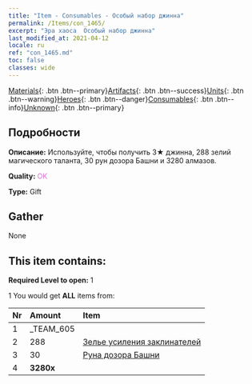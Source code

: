 ```yaml
---
title: "Item - Consumables - Особый набор джинна"
permalink: /Items/con_1465/
excerpt: "Эра хаоса  Особый набор джинна"
last_modified_at: 2021-04-12
locale: ru
ref: "con_1465.md"
toc: false
classes: wide
---
```

 [Materials](/ru/Items/){: .btn .btn--primary}[Artifacts](/ru/Items/Artifacts/){: .btn .btn--success}[Units](/ru/Items/Units/){: .btn .btn--warning}[Heroes](/ru/Items/Heroes/){: .btn .btn--danger}[Consumables](/ru/Items/Consumables/){: .btn .btn--info}[Unknown](/ru/Items/Unknown/){: .btn .btn--primary}

## Подробности
 **Описание:** Используйте, чтобы получить 3★ джинна, 288 зелий магического таланта, 30 рун дозора Башни и 3280 алмазов.

 **Quality:** <span style="color: #DA70D6">OK</span>

 **Type:** Gift

## Gather

  None

## This item contains:

 **Required Level to open:** 1

 1 You would get **ALL** items  from:

  | Nr | Amount |     Item    |
  |:---|:-------|:------------|
  | 1 | _TEAM_605 | 
  | 2 | 288 | [Зелье усиления заклинателей](/ru/Items/con_790/) | 
  | 3 | 30 | [Руна дозора Башни](/ru/Items/con_785/) | 
  | 4 |  **3280x** | <i class="fas fa-gem"/> |  | 
